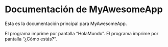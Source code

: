 # Documentación de MyAwesomeApp
Esta es la documentación principal para MyAwesomeApp.

El programa imprime por pantalla “HolaMundo”.
El programa imprime por pantalla “¿Cómo estás?”.